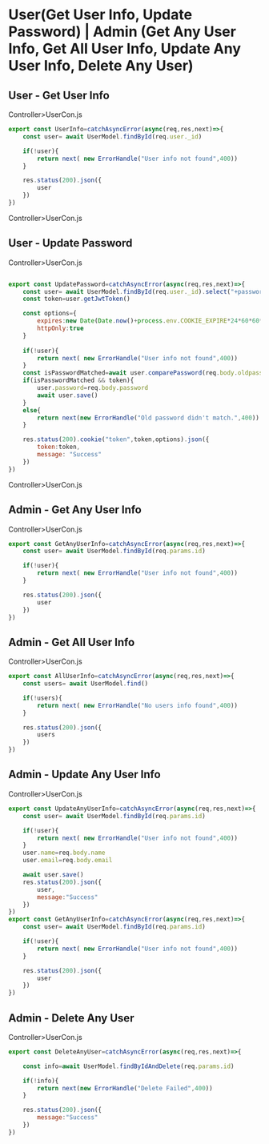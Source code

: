 
# User(Get User Info, Update Password)  | Admin (Get Any User Info, Get All User Info, Update Any User Info, Delete Any User)

## User - Get User Info

Controller>UserCon.js

```javascript
export const UserInfo=catchAsyncError(async(req,res,next)=>{
    const user= await UserModel.findById(req.user._id)

    if(!user){
        return next( new ErrorHandle("User info not found",400))
    }

    res.status(200).json({
        user
    })
})
```
Controller>UserCon.js
## User - Update Password

Controller>UserCon.js

```javascript

export const UpdatePassword=catchAsyncError(async(req,res,next)=>{
    const user= await UserModel.findById(req.user._id).select("+password")
    const token=user.getJwtToken()

    const options={
        expires:new Date(Date.now()+process.env.COOKIE_EXPIRE*24*60*60*1000),
        httpOnly:true
    }
    
    if(!user){
        return next( new ErrorHandle("User info not found",400))
    }
    const isPasswordMatched=await user.comparePassword(req.body.oldpassword)
    if(isPasswordMatched && token){
        user.password=req.body.password
        await user.save()
    }
    else{
        return next(new ErrorHandle("Old password didn't match.",400))
    }

    res.status(200).cookie("token",token,options).json({
        token:token,
        message: "Success"
    })
})
```
Controller>UserCon.js

## Admin - Get Any User Info

Controller>UserCon.js

```javascript
export const GetAnyUserInfo=catchAsyncError(async(req,res,next)=>{
    const user= await UserModel.findById(req.params.id)

    if(!user){
        return next( new ErrorHandle("User info not found",400))
    }

    res.status(200).json({
        user
    })
})
```

## Admin - Get All User Info

Controller>UserCon.js

```javascript
export const AllUserInfo=catchAsyncError(async(req,res,next)=>{
    const users= await UserModel.find()

    if(!users){
        return next( new ErrorHandle("No users info found",400))
    }

    res.status(200).json({
        users
    })
})
```

## Admin - Update Any User Info

Controller>UserCon.js

```javascript
export const UpdateAnyUserInfo=catchAsyncError(async(req,res,next)=>{
    const user= await UserModel.findById(req.params.id)

    if(!user){
        return next( new ErrorHandle("User info not found",400))
    }
    user.name=req.body.name
    user.email=req.body.email

    await user.save()
    res.status(200).json({
        user,
        message:"Success"
    })
})
export const GetAnyUserInfo=catchAsyncError(async(req,res,next)=>{
    const user= await UserModel.findById(req.params.id)

    if(!user){
        return next( new ErrorHandle("User info not found",400))
    }

    res.status(200).json({
        user
    })
})
```

## Admin - Delete Any User

Controller>UserCon.js

```javascript
export const DeleteAnyUser=catchAsyncError(async(req,res,next)=>{

    const info=await UserModel.findByIdAndDelete(req.params.id)

    if(!info){
        return next(new ErrorHandle("Delete Failed",400))
    }

    res.status(200).json({
        message:"Success"
    })
})

```
